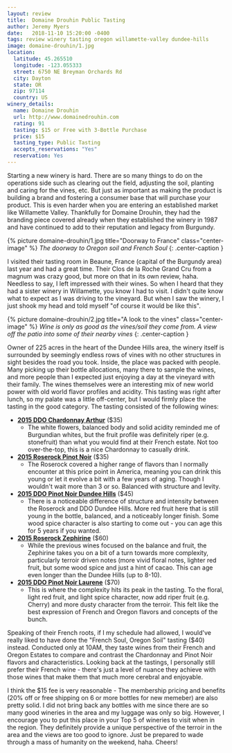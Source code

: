 ```yaml
---
layout: review
title:  Domaine Drouhin Public Tasting
author: Jeremy Myers
date:   2018-11-10 15:20:00 -0400
tags: review winery tasting oregon willamette-valley dundee-hills
image: domaine-drouhin/1.jpg
location:
  latitude: 45.265510
  longitude: -123.055333
  street: 6750 NE Breyman Orchards Rd
  city: Dayton
  state: OR
  zip: 97114
  country: US
winery_details:
  name: Domaine Drouhin
  url: http://www.domainedrouhin.com
  rating: 91
  tasting: $15 or Free with 3-Bottle Purchase
  price: $15
  tasting_type: Public Tasting
  accepts_reservations: "Yes"
  reservation: Yes
---
```

Starting a new winery is hard.  There are so many things to do on the operations side such as clearing out the field, adjusting the soil, planting and caring for the vines, etc.  But just as important as making the product is building a brand and fostering a consumer base that will purchase your product.  This is even harder when you are entering an established market like Willamette Valley.  Thankfully for Domaine Drouhin, they had the branding piece covered already when they established the winery in 1987 and have continued to add to their reputation and legacy from Burgundy.  

{% picture domaine-drouhin/1.jpg title="Doorway to France" class="center-image" %}
*The doorway to Oregon soil and French Soul*
{: .center-caption }

I visited their tasting room in Beaune, France (capital of the Burgundy area) last year and had a great time.  Their Clos de la Roche Grand Cru from a magnum was crazy good, but more on that in its own review, haha.  Needless to say, I left impressed with their wines.  So when I heard that they had a sister winery in Willamette, you know I had to visit.  I didn't quite know what to expect as I was driving to the vineyard.  But when I saw the winery, I just shook my head and told myself "of course it would be like this".  

{% picture domaine-drouhin/2.jpg title="A look to the vines" class="center-image" %}
*Wine is only as good as the vines/soil they come from.  A view off the patio into some of their nearby vines*
{: .center-caption }

Owner of 225 acres in the heart of the Dundee Hills area, the winery itself is surrounded by seemingly endless rows of vines with no other structures in sight besides the road you took.  Inside, the place was packed with people.  Many picking up their bottle allocations, many there to sample the wines, and more people than I expected just enjoying a day at the vineyard with their family.  The wines themselves were an interesting mix of new world power with old world flavor profiles and acidity.  This tasting was right after lunch, so my palate was a little off-center, but I would firmly place the tasting in the good category.  The tasting consisted of the following wines:

* [**2015 DDO Chardonnay Arthur**](http://store.domainedrouhin.com/2016_Arthur_Chardonnay) ($35)
  * The white flowers, balanced body and solid acidity reminded me of Burgundian whites, but the fruit profile was definitely riper (e.g. stonefruit) than what you would find at their French estate.  Not too over-the-top, this is a nice Chardonnay to casually drink.
* [**2015 Roserock Pinot Noir**](http://store.domainedrouhin.com/2015_Roserock_Pinot_Noir) ($35)
  * The Roserock covered a higher range of flavors than I normally encounter at this price point in America, meaning you can drink this young or let it evolve a bit with a few years of aging.  Though I wouldn't wait more than 3 or so.  Balanced with structure and levity.
* [**2015 DDO Pinot Noir Dundee Hills**](http://store.domainedrouhin.com/2015_Pinot_Noir_Dundee_HIlls) ($45)
  * There is a noticeable difference of structure and intensity between the Roserock and DDO Dundee Hills.  More red fruit here that is still young in the bottle, balanced, and a noticeably longer finish.  Some wood spice character is also starting to come out - you can age this for 5 years if you wanted.
* [**2015 Roserock Zephirine**](http://store.domainedrouhin.com/2015_Roserock_Zephirine) ($60)
  * While the previous wines focused on the balance and fruit, the Zephirine takes you on a bit of a turn towards more complexity, particularly terroir driven notes (more vivid floral notes, lighter red fruit, but some wood spice and just a hint of cacao.  This can age even longer than the Dundee Hills (up to 8-10).
* [**2015 DDO Pinot Noir Laurene**](http://store.domainedrouhin.com/2015_Laurene) ($70)
  * This is where the complexity hits its peak in the tasting.  To the floral, light red fruit, and light spice character, now add riper fruit (e.g. Cherry) and more dusty character from the terroir.  This felt like the best expression of French and Oregon flavors and concepts of the bunch.

Speaking of their French roots, if I my schedule had allowed, I would've really liked to have done the "French Soul, Oregon Soil" tasting ($40) instead.  Conducted only at 10AM, they taste wines from their French and Oregon Estates to compare and contrast the Chardonnay and Pinot Noir flavors and characteristics.  Looking back at the tastings, I personally still prefer their French wine - there's just a level of nuance they achieve with those wines that make them that much more cerebral and enjoyable.  

I think the $15 fee is very reasonable - The membership pricing and benefits (20% off or free shipping on 6 or more bottles for new memeber) are also pretty solid.  I did not bring back any bottles with me since there are so many good wineries in the area and my luggage was only so big.  However, I encourage you to put this place in your Top 5 of wineries to visit when in the region.  They definitely provide a unique perspective of the terroir in the area and the views are too good to ignore.  Just be prepared to wade through a mass of humanity on the weekend, haha.  Cheers!
